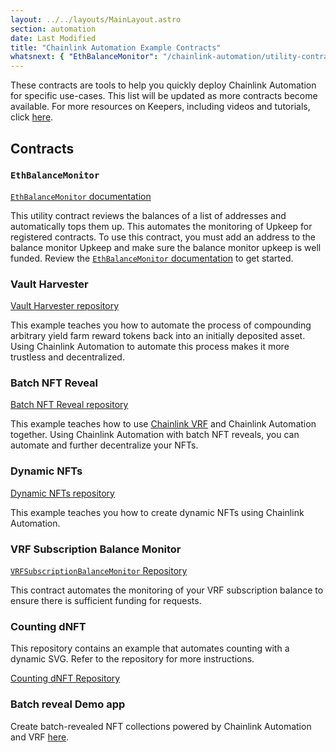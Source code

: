 ```yaml
---
layout: ../../layouts/MainLayout.astro
section: automation
date: Last Modified
title: "Chainlink Automation Example Contracts"
whatsnext: { "EthBalanceMonitor": "/chainlink-automation/utility-contracts/" }
---
```


These contracts are tools to help you quickly deploy Chainlink Automation for specific use-cases. This list will be updated as more contracts become available. For more resources on Keepers, including videos and tutorials, click [here](/getting-started/other-tutorials).

## Contracts

### `EthBalanceMonitor`

[`EthBalanceMonitor` documentation](/chainlink-automation/utility-contracts)

This utility contract reviews the balances of a list of addresses and automatically tops them up. This automates the monitoring of Upkeep for registered contracts. To use this contract, you must add an address to the balance monitor Upkeep and make sure the balance monitor upkeep is well funded. Review the [`EthBalanceMonitor` documentation](/chainlink-automation/utility-contracts) to get started.

### Vault Harvester

[Vault Harvester repository](https://github.com/hackbg/chainlink-keepers-templates/tree/main/vault-harvester#chainlink-keepers-template-vault-harvester)

This example teaches you how to automate the process of compounding arbitrary yield farm reward tokens back into an initially deposited asset. Using Chainlink Automation to automate this process makes it more trustless and decentralized.

### Batch NFT Reveal

[Batch NFT Reveal repository](https://github.com/hackbg/chainlink-keepers-templates/tree/main/batch-nft-reveal#chainlink-keepers-template-batch-nft-reveal)

This example teaches how to use [Chainlink VRF](/vrf/v2/introduction/) and Chainlink Automation together. Using Chainlink Automation with batch NFT reveals, you can automate and further decentralize your NFTs.

### Dynamic NFTs

[Dynamic NFTs repository](https://github.com/smartcontractkit/smart-contract-examples/tree/main/dynamic-nft#dynamic-nfts)

<YouTube id="https://www.youtube.com/watch?v=E7Rm1LUKhj4" />

This example teaches you how to create dynamic NFTs using Chainlink Automation.

### VRF Subscription Balance Monitor

[`VRFSubscriptionBalanceMonitor` Repository](https://github.com/smartcontractkit/chainlink/blob/vrf-subscription-balance-monitor/contracts/src/v0.8/dev/VRFSubscriptionBalanceMonitor.sol)

This contract automates the monitoring of your VRF subscription balance to ensure there is sufficient funding for requests.

### Counting dNFT

This repository contains an example that automates counting with a dynamic SVG. Refer to the repository for more instructions.

[Counting dNFT Repository](https://github.com/smartcontractkit/smart-contract-examples/tree/main/counting-svg)

### Batch reveal Demo app

Create batch-revealed NFT collections powered by Chainlink Automation and VRF [here](https://automation.chainlink-demo.app/).
